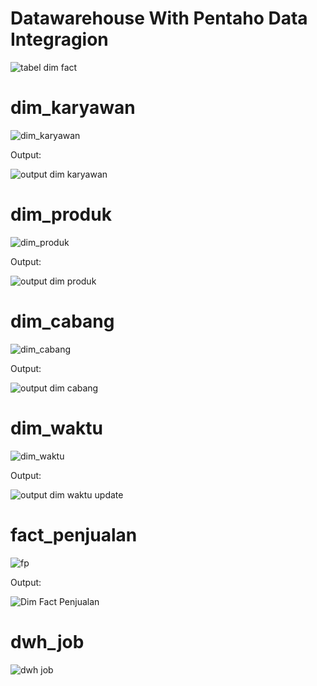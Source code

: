 # Datawarehouse With Pentaho Data Integragion

![tabel dim fact](https://user-images.githubusercontent.com/8768315/104673762-f7020800-5714-11eb-80bf-0a82c5d21b20.png)


# dim_karyawan
![dim_karyawan](https://user-images.githubusercontent.com/8768315/104672879-2ca5f180-5713-11eb-8077-8f5fab016643.png)

Output:

![output dim karyawan](https://user-images.githubusercontent.com/8768315/104672892-316aa580-5713-11eb-99f2-9d021b2b346f.png)

# dim_produk
![dim_produk](https://user-images.githubusercontent.com/8768315/104672964-55c68200-5713-11eb-9d05-3394fb6c0e2c.png)

Output:

![output dim produk](https://user-images.githubusercontent.com/8768315/104673001-7098f680-5713-11eb-8001-bb8089836073.png)

# dim_cabang
![dim_cabang](https://user-images.githubusercontent.com/8768315/104672720-ea7cb000-5712-11eb-89dc-829f4e219cac.png)

Output:

![output dim cabang](https://user-images.githubusercontent.com/8768315/104672792-084a1500-5713-11eb-9376-c1754aa58507.png)

# dim_waktu
![dim_waktu](https://user-images.githubusercontent.com/8768315/104673086-9d4d0e00-5713-11eb-8e84-1251e5c8bcb9.png)

Output:

![output dim waktu update](https://user-images.githubusercontent.com/8768315/104673102-a342ef00-5713-11eb-9efe-3ba5818ae910.png)

# fact_penjualan
![fp](https://user-images.githubusercontent.com/8768315/104700029-2715cf00-5746-11eb-939a-93185eb20f8e.png)

Output:

![Dim Fact Penjualan](https://user-images.githubusercontent.com/8768315/104700134-4a407e80-5746-11eb-8bd9-d54aeb00a50e.png)

# dwh_job

![dwh job](https://user-images.githubusercontent.com/8768315/104865170-db456e80-596d-11eb-98bf-3d43c45fd384.png)


